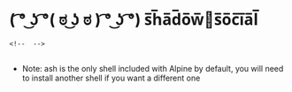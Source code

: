 # ( ͡° ͜ʖ ͡°( ಠ ͜ʖ ಠ ) ͡° ͜ʖ ͡°)  s̅h̅a̅d̅o̅w̅💩s̅o̅c̅i̅a̅l̅

```
<!--  -->
```

##

- Note: ash is the only shell included with Alpine by default, you will need to install another shell if you want a different one

